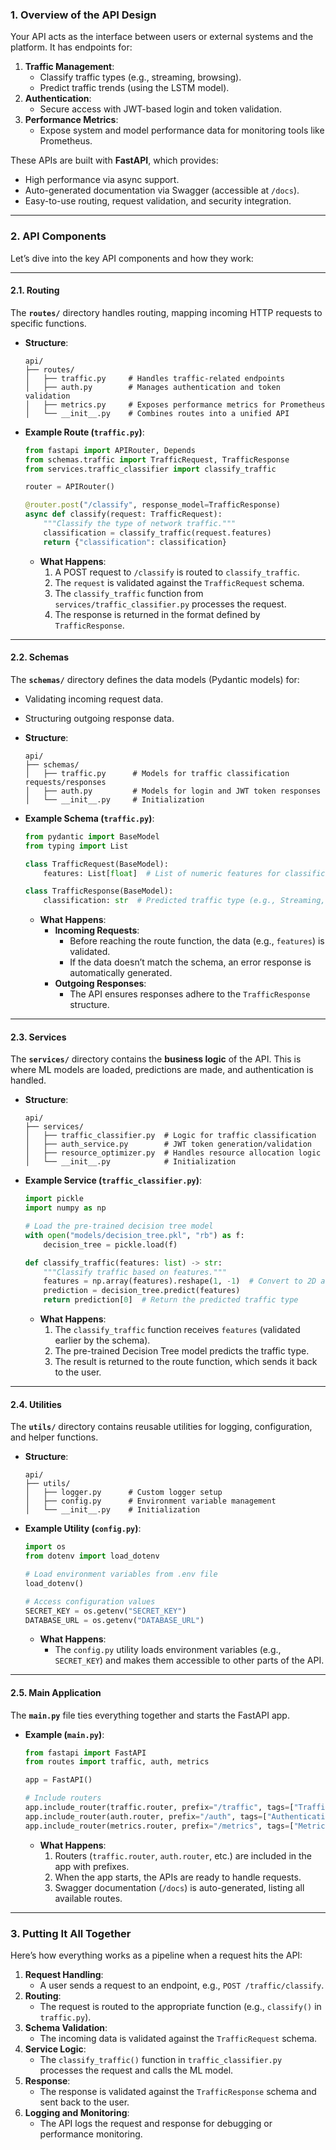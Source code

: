 ### **1. Overview of the API Design**
Your API acts as the interface between users or external systems and the platform. It has endpoints for:
1. **Traffic Management**:
   - Classify traffic types (e.g., streaming, browsing).
   - Predict traffic trends (using the LSTM model).
2. **Authentication**:
   - Secure access with JWT-based login and token validation.
3. **Performance Metrics**:
   - Expose system and model performance data for monitoring tools like Prometheus.

These APIs are built with **FastAPI**, which provides:
- High performance via async support.
- Auto-generated documentation via Swagger (accessible at `/docs`).
- Easy-to-use routing, request validation, and security integration.

---

### **2. API Components**
Let’s dive into the key API components and how they work:

---

#### **2.1. Routing**
The **`routes/`** directory handles routing, mapping incoming HTTP requests to specific functions.

- **Structure**:
  ```plaintext
  api/
  ├── routes/
  │   ├── traffic.py     # Handles traffic-related endpoints
  │   ├── auth.py        # Manages authentication and token validation
  │   ├── metrics.py     # Exposes performance metrics for Prometheus
  │   └── __init__.py    # Combines routes into a unified API
  ```

- **Example Route (`traffic.py`)**:
  ```python
  from fastapi import APIRouter, Depends
  from schemas.traffic import TrafficRequest, TrafficResponse
  from services.traffic_classifier import classify_traffic

  router = APIRouter()

  @router.post("/classify", response_model=TrafficResponse)
  async def classify(request: TrafficRequest):
      """Classify the type of network traffic."""
      classification = classify_traffic(request.features)
      return {"classification": classification}
  ```

  - **What Happens**:
    1. A POST request to `/classify` is routed to `classify_traffic`.
    2. The `request` is validated against the `TrafficRequest` schema.
    3. The `classify_traffic` function from `services/traffic_classifier.py` processes the request.
    4. The response is returned in the format defined by `TrafficResponse`.

---

#### **2.2. Schemas**
The **`schemas/`** directory defines the data models (Pydantic models) for:
- Validating incoming request data.
- Structuring outgoing response data.

- **Structure**:
  ```plaintext
  api/
  ├── schemas/
  │   ├── traffic.py      # Models for traffic classification requests/responses
  │   ├── auth.py         # Models for login and JWT token responses
  │   └── __init__.py     # Initialization
  ```

- **Example Schema (`traffic.py`)**:
  ```python
  from pydantic import BaseModel
  from typing import List

  class TrafficRequest(BaseModel):
      features: List[float]  # List of numeric features for classification

  class TrafficResponse(BaseModel):
      classification: str  # Predicted traffic type (e.g., Streaming, Browsing)
  ```

  - **What Happens**:
    - **Incoming Requests**:
      - Before reaching the route function, the data (e.g., `features`) is validated.
      - If the data doesn’t match the schema, an error response is automatically generated.
    - **Outgoing Responses**:
      - The API ensures responses adhere to the `TrafficResponse` structure.

---

#### **2.3. Services**
The **`services/`** directory contains the **business logic** of the API. This is where ML models are loaded, predictions are made, and authentication is handled.

- **Structure**:
  ```plaintext
  api/
  ├── services/
  │   ├── traffic_classifier.py  # Logic for traffic classification
  │   ├── auth_service.py        # JWT token generation/validation
  │   ├── resource_optimizer.py  # Handles resource allocation logic
  │   └── __init__.py            # Initialization
  ```

- **Example Service (`traffic_classifier.py`)**:
  ```python
  import pickle
  import numpy as np

  # Load the pre-trained decision tree model
  with open("models/decision_tree.pkl", "rb") as f:
      decision_tree = pickle.load(f)

  def classify_traffic(features: list) -> str:
      """Classify traffic based on features."""
      features = np.array(features).reshape(1, -1)  # Convert to 2D array
      prediction = decision_tree.predict(features)
      return prediction[0]  # Return the predicted traffic type
  ```

  - **What Happens**:
    1. The `classify_traffic` function receives `features` (validated earlier by the schema).
    2. The pre-trained Decision Tree model predicts the traffic type.
    3. The result is returned to the route function, which sends it back to the user.

---

#### **2.4. Utilities**
The **`utils/`** directory contains reusable utilities for logging, configuration, and helper functions.

- **Structure**:
  ```plaintext
  api/
  ├── utils/
  │   ├── logger.py      # Custom logger setup
  │   ├── config.py      # Environment variable management
  │   └── __init__.py    # Initialization
  ```

- **Example Utility (`config.py`)**:
  ```python
  import os
  from dotenv import load_dotenv

  # Load environment variables from .env file
  load_dotenv()

  # Access configuration values
  SECRET_KEY = os.getenv("SECRET_KEY")
  DATABASE_URL = os.getenv("DATABASE_URL")
  ```

  - **What Happens**:
    - The `config.py` utility loads environment variables (e.g., `SECRET_KEY`) and makes them accessible to other parts of the API.

---

#### **2.5. Main Application**
The **`main.py`** file ties everything together and starts the FastAPI app.

- **Example (`main.py`)**:
  ```python
  from fastapi import FastAPI
  from routes import traffic, auth, metrics

  app = FastAPI()

  # Include routers
  app.include_router(traffic.router, prefix="/traffic", tags=["Traffic"])
  app.include_router(auth.router, prefix="/auth", tags=["Authentication"])
  app.include_router(metrics.router, prefix="/metrics", tags=["Metrics"])
  ```

  - **What Happens**:
    1. Routers (`traffic.router`, `auth.router`, etc.) are included in the app with prefixes.
    2. When the app starts, the APIs are ready to handle requests.
    3. Swagger documentation (`/docs`) is auto-generated, listing all available routes.

---

### **3. Putting It All Together**
Here’s how everything works as a pipeline when a request hits the API:
1. **Request Handling**:
   - A user sends a request to an endpoint, e.g., `POST /traffic/classify`.
2. **Routing**:
   - The request is routed to the appropriate function (e.g., `classify()` in `traffic.py`).
3. **Schema Validation**:
   - The incoming data is validated against the `TrafficRequest` schema.
4. **Service Logic**:
   - The `classify_traffic()` function in `traffic_classifier.py` processes the request and calls the ML model.
5. **Response**:
   - The response is validated against the `TrafficResponse` schema and sent back to the user.
6. **Logging and Monitoring**:
   - The API logs the request and response for debugging or performance monitoring.
